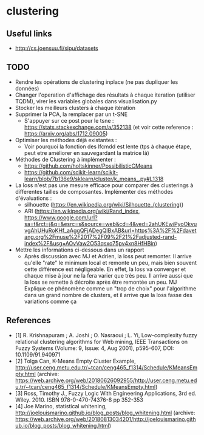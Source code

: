 # clustering
## Useful links
* http://cs.joensuu.fi/sipu/datasets


## TODO
* Rendre les opérations de clustering inplace (ne pas dupliquer les données)
* Changer l'operation d'affichage des résultats à chaque iteration (utiliser TQDM), virer les variables globales dans visualisation.py
* Stocker les meilleurs clusters à chaque itération
* Supprimer la PCA, la remplacer par un t-SNE
  * S'appuyer sur ce post pour le tsne : https://stats.stackexchange.com/a/352138 (et voir cette reference : https://arxiv.org/abs/1712.09005)
* Optimiser les méthodes déjà existantes :
  * Voir pourquoi la fonction des lfcmdd est lente (tps à chaque étape, peut etre améliorer en sauvegardant la matrice là)
* Méthodes de Clustering à implémenter :
  * https://github.com/holtskinner/PossibilisticCMeans
  * https://github.com/scikit-learn/scikit-learn/blob/7b136e9/sklearn/cluster/k_means_.py#L1318
* La loss n'est pas une mesure efficace pour comparer des clusterings à differentes tailles de composantes. Implémenter des méthodes d'évaluations :
  * silhouette (https://en.wikipedia.org/wiki/Silhouette_(clustering))
  * ARI (https://en.wikipedia.org/wiki/Rand_index, https://www.google.com/url?sa=t&rct=j&q=&esrc=s&source=web&cd=4&ved=2ahUKEwiPyoOkvuvgAhUHuRoKHf_aAggQFjADegQIBxAB&url=https%3A%2F%2Fdavetang.org%2Fmuse%2F2017%2F09%2F21%2Fadjusted-rand-index%2F&usg=AOvVaw2O53qsxo75pv4xn8HfHBin)
* Mettre les informations ci-dessous dans un rapport
  * Après discussion avec MJ et Adrien, la loss peut remonter. Il arrive qu'elle "rate" le minimum local et remonte un peu, mais bien souvent cette différence est négligeable. En effet, la loss va converger et chaque mise à jour ne la fera varier que très peu. Il arrive aussi que la loss se remette à décroite après être remontée un peu. MJ Explique ce phénomène comme un "trop de choix" pour l'algorithme dans un grand nombre de clusters, et il arrive que la loss fasse des variations comme ça


## References
* [1] R. Krishnapuram ; A. Joshi ; O. Nasraoui ; L. Yi, Low-complexity fuzzy relational clustering algorithms for Web mining,  IEEE Transactions on Fuzzy Systems (Volume: 9, Issue: 4, Aug 2001), p595-607, DOI: 10.1109/91.940971
* [2] Tolga Can, K-Means Empty Cluster Example, http://user.ceng.metu.edu.tr/~tcan/ceng465_f1314/Schedule/KMeansEmpty.html (archive: https://web.archive.org/web/20180626092955/http://user.ceng.metu.edu.tr/~tcan/ceng465_f1314/Schedule/KMeansEmpty.html)
* [3] Ross, Timothy J., Fuzzy Logic With Engineering Applications, 3rd ed. Wiley. 2010. ISBN 978-0-470-74376-8 pp 352-353
* [4] Joe Marino, statistical whitening, http://joelouismarino.github.io/blog_posts/blog_whitening.html (archive: https://web.archive.org/web/20180813034201/http://joelouismarino.github.io/blog_posts/blog_whitening.html)
